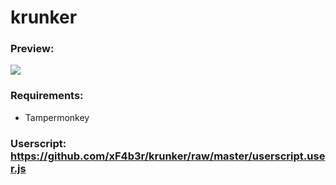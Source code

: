 # krunker
### Preview:
![](https://i.imgur.com/bd1gjNS.png?raw=true)

### Requirements:
- Tampermonkey

### Userscript: https://github.com/xF4b3r/krunker/raw/master/userscript.user.js

